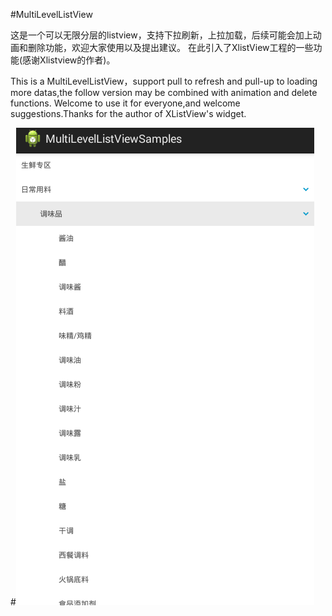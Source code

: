 #MultiLevelListView

这是一个可以无限分层的listview，支持下拉刷新，上拉加载，后续可能会加上动画和删除功能，欢迎大家使用以及提出建议。
在此引入了XlistView工程的一些功能(感谢Xlistview的作者)。

This is a MultiLevelListView，support pull to refresh and pull-up to loading more datas,the follow version may be combined with animation and delete functions.
Welcome to use it for everyone,and welcome suggestions.Thanks for the author of XListView's widget.


#![ABC](https://github.com/Zjinji/MultiLevelListView/blob/master/preview.png) 
